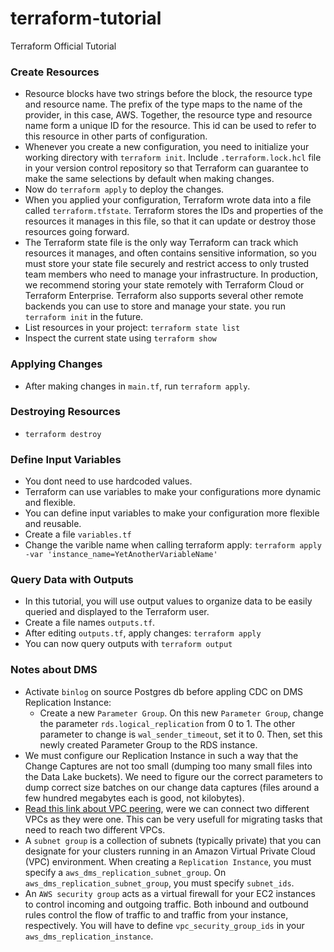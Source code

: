 # terraform-tutorial
Terraform Official Tutorial


### Create Resources
* Resource blocks have two strings before the block, the resource type and resource name. The prefix of the type maps to the name of the provider, in this case, AWS. Together, the resource type and resource name form a unique ID for the resource. This id can be used to refer to this resource in other parts of configuration.
* Whenever you create a new configuration, you need to initialize your working directory with `terraform init`. Include `.terraform.lock.hcl` file in your version control repository
so that Terraform can guarantee to make the same selections by default when making changes.
* Now do `terraform apply` to deploy the changes.
* When you applied your configuration, Terraform wrote data into a file called `terraform.tfstate`. Terraform stores the IDs and properties of the resources it manages in this file, so that it can update or destroy those resources going forward.
* The Terraform state file is the only way Terraform can track which resources it manages, and often contains sensitive information, so you must store your state file securely and restrict access to only trusted team members who need to manage your infrastructure. In production, we recommend storing your state remotely with Terraform Cloud or Terraform Enterprise. Terraform also supports several other remote backends you can use to store and manage your state.
you run `terraform init` in the future.
* List resources in your project: `terraform state list`
* Inspect the current state using `terraform show`

### Applying Changes
* After making changes in `main.tf`, run `terraform apply`.

### Destroying Resources
* `terraform destroy`


### Define Input Variables
* You dont need to use hardcoded values.
* Terraform can use variables to make your configurations more dynamic and flexible.
* You can define input variables to make your configuration more flexible and reusable.
* Create a file `variables.tf`
* Change the varible name when calling terraform apply: `terraform apply -var 'instance_name=YetAnotherVariableName'`

### Query Data with Outputs
* In this tutorial, you will use output values to organize data to be easily queried and displayed to the Terraform user.
* Create a file names `outputs.tf`.
* After editing `outputs.tf`, apply changes: `terraform apply`
* You can now query outputs with `terraform output`

### Notes about DMS
* Activate `binlog` on source Postgres db before appling CDC on DMS Replication Instance:
  * Create a new `Parameter Group`. On this new `Parameter Group`, change the parameter `rds.logical_replication` from 0 to 1. The other parameter to change is `wal_sender_timeout`, set it to 0. Then, set this newly created Parameter Group to the RDS instance.
* We must configure our Replication Instance in such a way that the Change Captures are not too small (dumping too many small files into the Data Lake buckets). We need to figure our the correct parameters to dump correct size batches on our change data captures (files around a few hundred megabytes each is good, not kilobytes).
* [Read this link about VPC peering](https://docs.aws.amazon.com/dms/latest/userguide/CHAP_ReplicationInstance.PublicPrivate.html), were we can connect two different VPCs as they were one. This can be very usefull for migrating tasks that need to reach two different VPCs.
* A `subnet group` is a collection of subnets (typically private) that you can designate for your clusters running in an Amazon Virtual Private Cloud (VPC) environment. When creating a `Replication Instance`, you must specify a `aws_dms_replication_subnet_group`. On `aws_dms_replication_subnet_group`, you must specify `subnet_ids`.
* An `AWS security group` acts as a virtual firewall for your EC2 instances to control incoming and outgoing traffic. Both inbound and outbound rules control the flow of traffic to and traffic from your instance, respectively. You will have to define `vpc_security_group_ids` in your `aws_dms_replication_instance`.